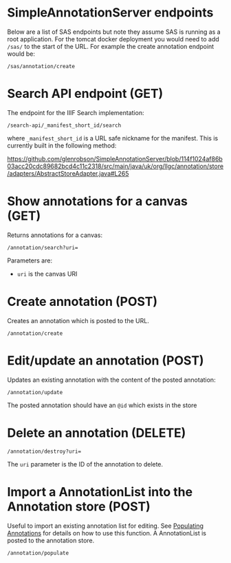 # SimpleAnnotationServer endpoints

Below are a list of SAS endpoints but note they assume SAS is running as a root application. For the tomcat docker deployment you would need to add `/sas/` to the start of the URL. For example the create annotation endpoint would be:

```
/sas/annotation/create
```

# Search API endpoint (GET)
The endpoint for the IIIF Search implementation:

```
/search-api/_manifest_short_id/search
```

where `_manifest_short_id` is a URL safe nickname for the manifest. This is currently built in the following method:

https://github.com/glenrobson/SimpleAnnotationServer/blob/114f1024af86b03acc20cdc89682bcd4c11c2318/src/main/java/uk/org/llgc/annotation/store/adapters/AbstractStoreAdapter.java#L265

# Show annotations for a canvas (GET)
Returns annotations for a canvas:

```
/annotation/search?uri=
```

Parameters are:
 * `uri` is the canvas URI

# Create annotation (POST)
Creates an annotation which is posted to the URL.

```
/annotation/create
```

# Edit/update an annotation (POST)
Updates an existing annotation with the content of the posted annotation:

```
/annotation/update
```

The posted annotation should have an `@id` which exists in the store

# Delete an annotation (DELETE)

```
/annotation/destroy?uri=
```

The `uri` parameter is the ID of the annotation to delete.

# Import a AnnotationList into the Annotation store (POST)

Useful to import an existing annotation list for editing. See [Populating Annotations](PopulatingAnnotations.md) for details on how to use this function. A AnnotationList is posted to the annotation store.

```
/annotation/populate
```
